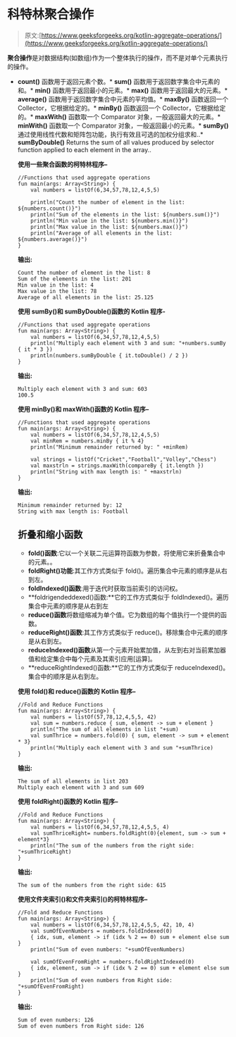 # 科特林聚合操作

> 原文:[https://www.geeksforgeeks.org/kotlin-aggregate-operations/](https://www.geeksforgeeks.org/kotlin-aggregate-operations/)

**聚合操作**是对数据结构(如数组)作为一个整体执行的操作，而不是对单个元素执行的操作。

*   **count()** 函数用于返回元素个数。*   **sum()** 函数用于返回数字集合中元素的和。*   **min()** 函数用于返回最小的元素。*   **max()** 函数用于返回最大的元素。*   **average()** 函数用于返回数字集合中元素的平均值。*   **maxBy()** 函数返回一个 Collector，它根据给定的。*   **minBy()** 函数返回一个 Collector，它根据给定的。*   **maxWith()** 函数取一个 Comparator 对象，一般返回最大的元素。*   **minWith()** 函数取一个 Comparator 对象，一般返回最小的元素。*   **sumBy()** 通过使用线性代数和矩阵包功能，执行有效且可选的加权分组求和..*   **sumByDouble()** Returns the sum of all values produced by selector function applied to each element in the array..

    **使用一些聚合函数的柯特林程序–**

    ```
    //Functions that used aggregate operations
    fun main(args: Array<String>) {
        val numbers = listOf(6,34,57,78,12,4,5,5)

        println("Count the number of element in the list: ${numbers.count()}")
        println("Sum of the elements in the list: ${numbers.sum()}")
        println("Min value in the list: ${numbers.min()}")
        println("Max value in the list: ${numbers.max()}")
        println("Average of all elements in the list: ${numbers.average()}")
    }
    ```

    **输出:**

    ```
    Count the number of element in the list: 8
    Sum of the elements in the list: 201
    Min value in the list: 4
    Max value in the list: 78
    Average of all elements in the list: 25.125

    ```

    **使用 sumBy()和 sumByDouble()函数的 Kotlin 程序-**

    ```
    //Functions that used aggregate operations
    fun main(args: Array<String>) {
        val numbers = listOf(6,34,57,78,12,4,5,5)
        println("Multiply each element with 3 and sum: "+numbers.sumBy { it * 3 })
        println(numbers.sumByDouble { it.toDouble() / 2 })
    }
    ```

    **输出:**

    ```
    Multiply each element with 3 and sum: 603
    100.5

    ```

    **使用 minBy()和 maxWith()函数的 Kotlin 程序–**

    ```
    //Functions that used aggregate operations
    fun main(args: Array<String>) {
        val numbers = listOf(6,34,57,78,12,4,5,5)
        val minRem = numbers.minBy { it % 4}
        println("Minimum remainder returned by: " +minRem)

        val strings = listOf("Cricket","Football","Volley","Chess")
        val maxstrln = strings.maxWith(compareBy { it.length })
        println("String with max length is: " +maxstrln)
    }
    ```

    **输出:**

    ```
    Minimum remainder returned by: 12
    String with max length is: Football

    ```

    ## 折叠和缩小函数

    *   **fold()函数**:它以一个关联二元运算符函数为参数，将使用它来折叠集合中的元素。。
    *   **foldRight()功能**:其工作方式类似于 fold()。遍历集合中元素的顺序是从右到左。
    *   **foldIndexed()函数**:用于迭代时获取当前索引的访问权。
    *   **foldrigendeddexed()函数:**它的工作方式类似于 foldIndexed()。遍历集合中元素的顺序是从右到左
    *   **reduce()函数**将数组缩减为单个值。它为数组的每个值执行一个提供的函数。
    *   **reduceRight()函数**:其工作方式类似于 reduce()。移除集合中元素的顺序是从右到左。
    *   **reduceIndexed()函数**从第一个元素开始累加值，从左到右对当前累加器值和给定集合中每个元素及其索引应用[运算]。
    *   **reduceRightIndexed()函数:**它的工作方式类似于 reduceIndexed()。集合中的顺序是从右到左。

    **使用 fold()和 reduce()函数的 Kotlin 程序–**

    ```
    //Fold and Reduce Functions
    fun main(args: Array<String>) {
        val numbers = listOf(57,78,12,4,5,5, 42)
        val sum = numbers.reduce { sum, element -> sum + element }
        println("The sum of all elements in list "+sum)
        val sumThrice = numbers.fold(0) { sum, element -> sum + element * 3}
        println("Multiply each element with 3 and sum "+sumThrice)
    }
    ```

    **输出:**

    ```
    The sum of all elements in list 203
    Multiply each element with 3 and sum 609

    ```

    **使用 foldRight()函数的 Kotlin 程序–**

    ```
    //Fold and Reduce Functions
    fun main(args: Array<String>) {
        val numbers = listOf(6,34,57,78,12,4,5,5, 4)
        val sumThriceRight= numbers.foldRight(0){element, sum -> sum + element*3}
        println("The sum of the numbers from the right side: "+sumThriceRight)
    }
    ```

    **输出:**

    ```
    The sum of the numbers from the right side: 615
    ```

    **使用文件夹索引()和文件夹索引()的柯特林程序–**

    ```
    //Fold and Reduce Functions
    fun main(args: Array<String>) {
        val numbers = listOf(6,34,57,78,12,4,5,5, 42, 10, 4)
        val sumOfEvenNumbers = numbers.foldIndexed(0)
        { idx, sum, element -> if (idx % 2 == 0) sum + element else sum }
        println("Sum of even numbers: "+sumOfEvenNumbers)

        val sumOfEvenFromRight = numbers.foldRightIndexed(0)
        { idx, element, sum -> if (idx % 2 == 0) sum + element else sum }
        println("Sum of even numbers from Right side: "+sumOfEvenFromRight)
    }
    ```

    **输出:**

    ```
    Sum of even numbers: 126
    Sum of even numbers from Right side: 126

    ```